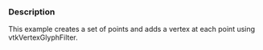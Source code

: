 ### Description
This example creates a set of points and adds a vertex at each point using vtkVertexGlyphFilter.
